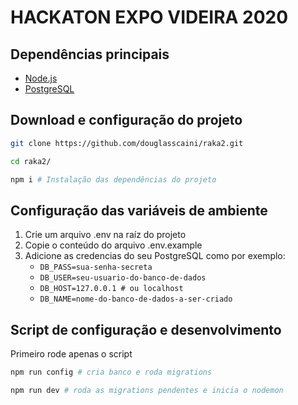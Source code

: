 # HACKATON EXPO VIDEIRA 2020

## Dependências principais
- [Node.js](https://nodejs.org/en/)
- [PostgreSQL](https://www.postgresql.org/download/)

## Download e configuração do projeto

```sh
git clone https://github.com/douglasscaini/raka2.git

cd raka2/

npm i # Instalação das dependências do projeto
```

## Configuração das variáveis de ambiente

1. Crie um arquivo .env na raíz do projeto
2. Copie o conteúdo do arquivo .env.example
3. Adicione as credencias do seu PostgreSQL como por exemplo:
    - ``` DB_PASS=sua-senha-secreta ```
    - ``` DB_USER=seu-usuario-do-banco-de-dados ```
    - ``` DB_HOST=127.0.0.1 # ou localhost ```
    - ``` DB_NAME=nome-do-banco-de-dados-a-ser-criado ```

## Script de configuração e desenvolvimento

Primeiro rode apenas o script
 ```sh
 npm run config # cria banco e roda migrations

 npm run dev # roda as migrations pendentes e inicia o nodemon
 ```
